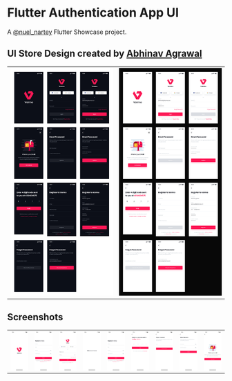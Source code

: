 # Flutter Authentication App UI

A [@nuel_nartey](https://twitter.com/nuel_nartey) Flutter Showcase project.

## UI Store Design created by [Abhinav Agrawal](https://www.uistore.design/items/login-screens-ui-kit-freebie)

<table>
  <tr>
    <td>
      <img src="https://github.com/Manuelkpatsu/flutter_auth_ui/blob/main/screenshots/Login-Screens-UI-Kit-Freebie-1.jpeg" />
    </td>
    <td>
      <img src="https://github.com/Manuelkpatsu/flutter_auth_ui/blob/main/screenshots/Login-Screens-UI-Kit-Freebie-2.jpeg" />
    </td>
  </tr>
</table>


## Screenshots
<table>
  <tr>
    <td>
      <img src="https://github.com/Manuelkpatsu/flutter_auth_ui/blob/main/screenshots/splash-screen.png" />
    </td>
    <td>
      <img src="https://github.com/Manuelkpatsu/flutter_auth_ui/blob/main/screenshots/register-screen.png" />
    </td>
    <td>
      <img src="https://github.com/Manuelkpatsu/flutter_auth_ui/blob/main/screenshots/login-screen.png" />
    </td>
    <td>
      <img src="https://github.com/Manuelkpatsu/flutter_auth_ui/blob/main/screenshots/home-screen.png" />
    </td>
    <td>
      <img src="https://github.com/Manuelkpatsu/flutter_auth_ui/blob/main/screenshots/register-screen.png" />
    </td>
    <td>
      <img src="https://github.com/Manuelkpatsu/flutter_auth_ui/blob/main/screenshots/verification-screen.png" />
    </td>
    <td>
      <img src="https://github.com/Manuelkpatsu/flutter_auth_ui/blob/main/screenshots/forgot-password-screen.png" />
    </td>
    <td>
      <img src="https://github.com/Manuelkpatsu/flutter_auth_ui/blob/main/screenshots/reset-password-screen.png" />
    </td>
    <td>
      <img src="https://github.com/Manuelkpatsu/flutter_auth_ui/blob/main/screenshots/check-email-screen.png" />
    </td>
  </tr>
</table>
